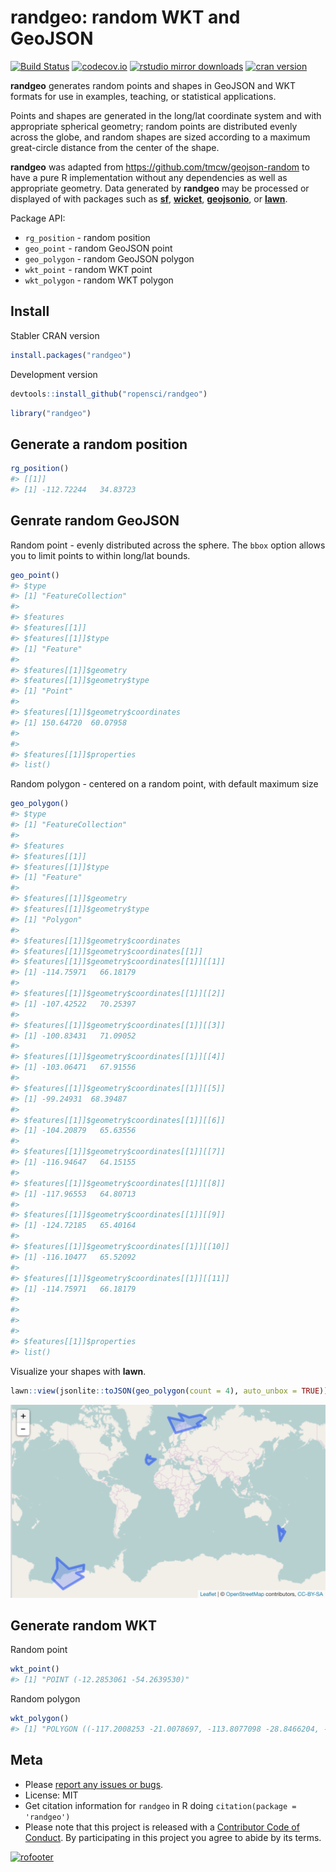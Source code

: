 randgeo: random WKT and GeoJSON
===============================



[![Build Status](https://travis-ci.org/ropensci/randgeo.svg?branch=master)](https://travis-ci.org/ropensci/randgeo)
[![codecov.io](https://codecov.io/github/ropensci/randgeo/coverage.svg?branch=master)](https://codecov.io/github/ropensci/randgeo?branch=master)
[![rstudio mirror downloads](http://cranlogs.r-pkg.org/badges/randgeo?color=C9A115)](https://github.com/metacran/cranlogs.app)
[![cran version](http://www.r-pkg.org/badges/version/randgeo)](https://cran.r-project.org/package=randgeo)

**randgeo** generates random points and shapes in GeoJSON and WKT formats for use
in examples, teaching, or statistical applications.

Points and shapes are generated in the long/lat coordinate system and with
appropriate spherical geometry; random points are distributed evenly across
the globe, and random shapes are sized according to a maximum great-circle
distance from the center of the shape. 

**randgeo** was adapted from <https://github.com/tmcw/geojson-random> to have a pure R
implementation without any dependencies as well as appropriate geometry. Data generated
by **randgeo** may be processed or displayed of with packages such as
[**sf**](https://cran.r-project.org/package=sf),
[**wicket**](https://cran.r-project.org/package=wicket),
[**geojsonio**](https://cran.r-project.org/package=geojsonio), or
[**lawn**](https://cran.r-project.org/package=lawn).

Package API:

* `rg_position` - random position
* `geo_point` - random GeoJSON point
* `geo_polygon` - random GeoJSON polygon
* `wkt_point` - random WKT point
* `wkt_polygon` - random WKT polygon

## Install

Stabler CRAN version


```r
install.packages("randgeo")
```

Development version


```r
devtools::install_github("ropensci/randgeo")
```


```r
library("randgeo")
```

## Generate a random position


```r
rg_position()
#> [[1]]
#> [1] -112.72244   34.83723
```

## Genrate random GeoJSON

Random point - evenly distributed across the sphere.  The `bbox` option allows
you to limit points to within long/lat bounds.


```r
geo_point()
#> $type
#> [1] "FeatureCollection"
#> 
#> $features
#> $features[[1]]
#> $features[[1]]$type
#> [1] "Feature"
#> 
#> $features[[1]]$geometry
#> $features[[1]]$geometry$type
#> [1] "Point"
#> 
#> $features[[1]]$geometry$coordinates
#> [1] 150.64720  60.07958
#> 
#> 
#> $features[[1]]$properties
#> list()
```

Random polygon - centered on a random point, with default maximum size


```r
geo_polygon()
#> $type
#> [1] "FeatureCollection"
#> 
#> $features
#> $features[[1]]
#> $features[[1]]$type
#> [1] "Feature"
#> 
#> $features[[1]]$geometry
#> $features[[1]]$geometry$type
#> [1] "Polygon"
#> 
#> $features[[1]]$geometry$coordinates
#> $features[[1]]$geometry$coordinates[[1]]
#> $features[[1]]$geometry$coordinates[[1]][[1]]
#> [1] -114.75971   66.18179
#> 
#> $features[[1]]$geometry$coordinates[[1]][[2]]
#> [1] -107.42522   70.25397
#> 
#> $features[[1]]$geometry$coordinates[[1]][[3]]
#> [1] -100.83431   71.09052
#> 
#> $features[[1]]$geometry$coordinates[[1]][[4]]
#> [1] -103.06471   67.91556
#> 
#> $features[[1]]$geometry$coordinates[[1]][[5]]
#> [1] -99.24931  68.39487
#> 
#> $features[[1]]$geometry$coordinates[[1]][[6]]
#> [1] -104.20879   65.63556
#> 
#> $features[[1]]$geometry$coordinates[[1]][[7]]
#> [1] -116.94647   64.15155
#> 
#> $features[[1]]$geometry$coordinates[[1]][[8]]
#> [1] -117.96553   64.80713
#> 
#> $features[[1]]$geometry$coordinates[[1]][[9]]
#> [1] -124.72185   65.40164
#> 
#> $features[[1]]$geometry$coordinates[[1]][[10]]
#> [1] -116.10477   65.52092
#> 
#> $features[[1]]$geometry$coordinates[[1]][[11]]
#> [1] -114.75971   66.18179
#> 
#> 
#> 
#> 
#> $features[[1]]$properties
#> list()
```

Visualize your shapes with **lawn**.


```r
lawn::view(jsonlite::toJSON(geo_polygon(count = 4), auto_unbox = TRUE))
```

![map](inst/img/plot.png)


## Generate random WKT

Random point


```r
wkt_point()
#> [1] "POINT (-12.2853061 -54.2639530)"
```

Random polygon


```r
wkt_polygon()
#> [1] "POLYGON ((-117.2008253 -21.0078697, -113.8077098 -28.8466204, -116.5085597 -29.4638262, -118.1729898 -29.6533777, -119.9599728 -29.4791262, -123.4375120 -35.4295879, -121.2274544 -28.6658319, -121.6890946 -28.0213506, -128.8640555 -28.0789419, -120.0106419 -27.7648403, -117.2008253 -21.0078697))"
```

## Meta

* Please [report any issues or bugs](https://github.com/ropensci/randgeo/issues).
* License: MIT
* Get citation information for `randgeo` in R doing `citation(package = 'randgeo')`
* Please note that this project is released with a [Contributor Code of Conduct](CONDUCT.md). By participating in this project you agree to abide by its terms.

[![rofooter](https://ropensci.org/public_images/github_footer.png)](https://ropensci.org)
